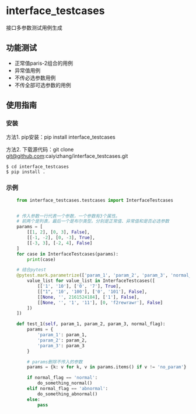 # interface_testcases

接口多参数测试用例生成

## 功能测试

* 正常值paris-2组合的用例
* 异常值用例
* 不传必选参数用例
* 不传全部可选参数的用例

## 使用指南

### 安装

方法1. pip安装：pip install interface_testcases

方法2. 下载源代码：git clone git@github.com:caiyizhang/interface_testcases.git

    $ cd interface_testcases
    $ pip install .

### 示例
```python
    from interface_testcases.testcases import InterfaceTestcases


    # 传入参数一行代表一个参数，一个参数有3个属性。
    # 前两个是列表，最后一个是布尔类型。分别是正常值、异常值和是否必选参数
    params = [
        [[1, 2], [0, 3], False],
        [[-1, -2], [0, -3], True],
        [[-3, 3], [-2, 4], False]
    ]
    for case in InterfaceTestcases(params):
        print(case)

    # 结合pytest
    @pytest.mark.parametrize(['param_1', 'param_2', 'param_3', 'normal_flag'], [
        value_list for value_list in InterfaceTestcases([
            [['1', '10'], ['0', '7'], True],
            [["1", '10', '100'], ['0', '101'], False],
            [[None, '', 2161524184], ['1'], False],
            [[None, '', '1', '11'], [0, 'f2rewrawr'], False]
        ])
    ])

    def test_1(self, param_1, param_2, param_3, normal_flag):
        params = {
            'param_1': param_1,
            'param_2': param_2,
            'param_3': param_3
        }

        # params删除不传入的参数
        params = {k: v for k, v in params.items() if v != 'no_param'}

        if normal_flag == 'normal':
            do_something_normal()
        elif normal_flag == 'abnormal':
            do_something_abnormal()
        else:
            pass
```
